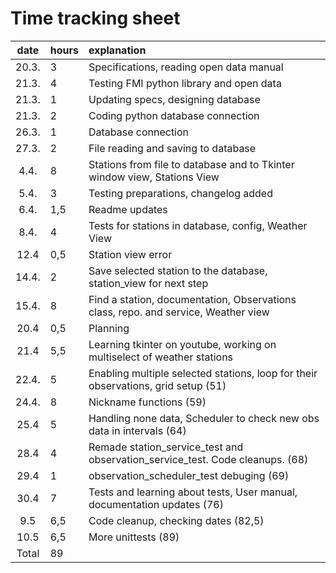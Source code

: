 # Time tracking sheet

| date | hours | explanation  |
| :----:|:-----| :-----|
| 20.3. | 3    | Specifications, reading open data manual |
| 21.3. | 4    | Testing FMI python library and open data |
| 21.3. | 1    | Updating specs, designing database |
| 21.3. | 2    | Coding python database connection |
| 26.3. | 1    | Database connection |
| 27.3. | 2    | File reading and saving to database |
| 4.4.  | 8    | Stations from file to database and to Tkinter window view, Stations View |
| 5.4.  | 3    | Testing preparations, changelog added|
| 6.4.  | 1,5  | Readme updates |
| 8.4.  | 4    | Tests for stations in database, config, Weather View |
| 12.4  | 0,5  | Station view error |
| 14.4. | 2    | Save selected station to the database, station_view for next step |
| 15.4. | 8    | Find a station, documentation, Observations class, repo. and service, Weather view |
| 20.4  | 0,5  | Planning |
| 21.4  | 5,5  | Learning tkinter on youtube, working on multiselect of weather stations|
| 22.4. | 5    | Enabling multiple selected stations, loop for their observations, grid setup (51) |
| 24.4. | 8    | Nickname functions (59)|
| 25.4  | 5    | Handling none data, Scheduler to check new obs data in intervals   (64)|
| 28.4  | 4    | Remade station_service_test and observation_service_test. Code cleanups. (68) |
| 29.4  | 1    | observation_scheduler_test debuging (69) |
| 30.4  | 7    | Tests and learning about tests, User manual, documentation updates (76)|
| 9.5   | 6,5  | Code cleanup, checking dates (82,5)|
| 10.5  | 6,5  | More unittests (89)|
| Total | 89   |     |